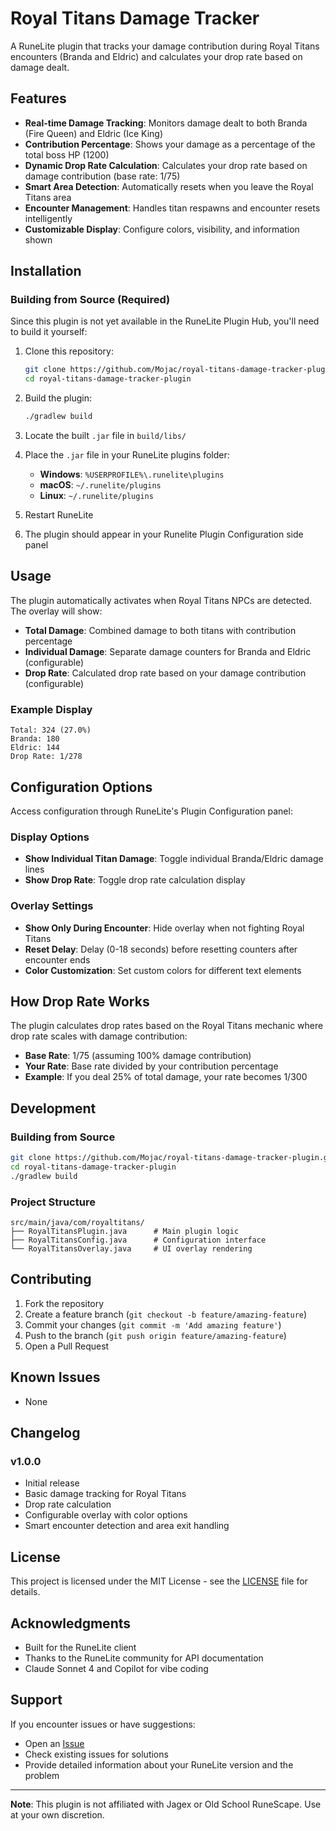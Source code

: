 # Royal Titans Damage Tracker

A RuneLite plugin that tracks your damage contribution during Royal Titans encounters (Branda and Eldric) and calculates your drop rate based on damage dealt.

## Features

- **Real-time Damage Tracking**: Monitors damage dealt to both Branda (Fire Queen) and Eldric (Ice King)
- **Contribution Percentage**: Shows your damage as a percentage of the total boss HP (1200)
- **Dynamic Drop Rate Calculation**: Calculates your drop rate based on damage contribution (base rate: 1/75)
- **Smart Area Detection**: Automatically resets when you leave the Royal Titans area
- **Encounter Management**: Handles titan respawns and encounter resets intelligently
- **Customizable Display**: Configure colors, visibility, and information shown

## Installation

### Building from Source (Required)

Since this plugin is not yet available in the RuneLite Plugin Hub, you'll need to build it yourself:

1. Clone this repository:
   ```bash
   git clone https://github.com/Mojac/royal-titans-damage-tracker-plugin.git
   cd royal-titans-damage-tracker-plugin
   ```

2. Build the plugin:
   ```bash
   ./gradlew build
   ```

3. Locate the built `.jar` file in `build/libs/`

4. Place the `.jar` file in your RuneLite plugins folder:
   - **Windows**: `%USERPROFILE%\.runelite\plugins`
   - **macOS**: `~/.runelite/plugins`
   - **Linux**: `~/.runelite/plugins`

5. Restart RuneLite

6. The plugin should appear in your Runelite Plugin Configuration side panel

## Usage

The plugin automatically activates when Royal Titans NPCs are detected. The overlay will show:

- **Total Damage**: Combined damage to both titans with contribution percentage
- **Individual Damage**: Separate damage counters for Branda and Eldric (configurable)
- **Drop Rate**: Calculated drop rate based on your damage contribution (configurable)

### Example Display
```
Total: 324 (27.0%)
Branda: 180
Eldric: 144
Drop Rate: 1/278
```

## Configuration Options

Access configuration through RuneLite's Plugin Configuration panel:

### Display Options
- **Show Individual Titan Damage**: Toggle individual Branda/Eldric damage lines
- **Show Drop Rate**: Toggle drop rate calculation display

### Overlay Settings
- **Show Only During Encounter**: Hide overlay when not fighting Royal Titans
- **Reset Delay**: Delay (0-18 seconds) before resetting counters after encounter ends
- **Color Customization**: Set custom colors for different text elements

## How Drop Rate Works

The plugin calculates drop rates based on the Royal Titans mechanic where drop rate scales with damage contribution:

- **Base Rate**: 1/75 (assuming 100% damage contribution)
- **Your Rate**: Base rate divided by your contribution percentage
- **Example**: If you deal 25% of total damage, your rate becomes 1/300

## Development

### Building from Source

```bash
git clone https://github.com/Mojac/royal-titans-damage-tracker-plugin.git
cd royal-titans-damage-tracker-plugin
./gradlew build
```

### Project Structure
```
src/main/java/com/royaltitans/
├── RoyalTitansPlugin.java      # Main plugin logic
├── RoyalTitansConfig.java      # Configuration interface  
└── RoyalTitansOverlay.java     # UI overlay rendering
```

## Contributing

1. Fork the repository
2. Create a feature branch (`git checkout -b feature/amazing-feature`)
3. Commit your changes (`git commit -m 'Add amazing feature'`)
4. Push to the branch (`git push origin feature/amazing-feature`)
5. Open a Pull Request

## Known Issues

- None

## Changelog

### v1.0.0
- Initial release
- Basic damage tracking for Royal Titans
- Drop rate calculation
- Configurable overlay with color options
- Smart encounter detection and area exit handling

## License

This project is licensed under the MIT License - see the [LICENSE](LICENSE) file for details.

## Acknowledgments

- Built for the RuneLite client
- Thanks to the RuneLite community for API documentation
- Claude Sonnet 4 and Copilot for vibe coding

## Support

If you encounter issues or have suggestions:
- Open an [Issue](https://github.com/Mojac/royal-titans-damage-tracker-plugin/issues)
- Check existing issues for solutions
- Provide detailed information about your RuneLite version and the problem

---

**Note**: This plugin is not affiliated with Jagex or Old School RuneScape. Use at your own discretion.
